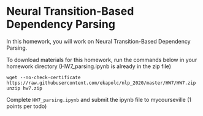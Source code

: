 # Neural Transition-Based Dependency Parsing

In this homework, you will work on Neural Transition-Based Dependency Parsing.

To download materials for this homework, run the commands below in your homework directory (HW7_parsing.ipynb is already in the zip file)

```
wget --no-check-certificate https://raw.githubusercontent.com/ekapolc/nlp_2020/master/HW7/HW7.zip
unzip hw7.zip

```

Complete `HW7_parsing.ipynb` and submit the ipynb file to mycourseville (1 points per todo)